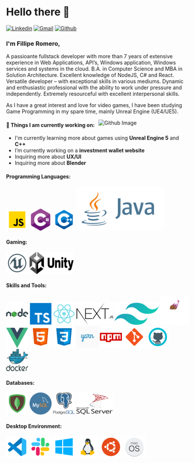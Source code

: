 # Hello there 👋
[![Linkedin](https://img.shields.io/badge/-LinkedIn-blue?style=flat&logo=Linkedin&logoColor=white)](https://www.linkedin.com/in/filliperomero/)
[![Gmail](https://img.shields.io/badge/-Gmail-c14438?style=flat&logo=Gmail&logoColor=white)](mailto:fillipe.romero@gmail.com)
[![Github](https://img.shields.io/badge/-Github-000?style=flat&logo=Github&logoColor=white)](https://github.com/filliperomero)

### I'm Fillipe Romero,
A passioante fullstack developer with more than 7 years of extensive experience in Web Applications, API’s, Windows application, Windows services and systems in the cloud. B.A. in Computer Science and MBA in Solution Architecture. Excellent knowledge of NodeJS, C# and React. Versatile developer – with exceptional skills in various mediums. Dynamic and enthusiastic professional with the ability to work under pressure and independently. Extremely resourceful with excellent interpersonal skills.

As I have a great interest and love for video games, I have been studying Game Programming in my spare time, mainly Unreal Engine (UE4/UE5).

<img width="50%" align="right" alt="Github Image" src="https://raw.githubusercontent.com/onimur/.github/master/.resources/git-header.svg" />

#### 🌱 Things I am currently working on:
- I'm currently learning more about games using **Unreal Engine 5** and **C++**
- I’m currently working on a **investment wallet website**
- Inquiring more about **UX/UI**
- Inquiring more about **Blender**

<h4>Programming Languages:</h4>
<p align="left">
 <img style="margin: auto;" src="https://raw.githubusercontent.com/filliperomero/filliperomero/master/icons/js.png" alt=javascript width="60" height="60"/>
 <img style="margin: auto;" src="https://raw.githubusercontent.com/filliperomero/filliperomero/master/icons/csharp.svg" alt=csharp width="60" height="60"/>
 <img style="margin: auto;" src="https://raw.githubusercontent.com/filliperomero/filliperomero/master/icons/cplusplus.svg" alt=cplusplus width="60" height="60"/>
 <img style="margin: auto;" src="https://raw.githubusercontent.com/filliperomero/filliperomero/master/icons/java.svg" alt=java />
</p>

<h4>Gaming:</h4>
<p align="left">
 <img style="margin: auto;" src="https://raw.githubusercontent.com/filliperomero/filliperomero/master/icons/unrealEngine.svg" alt="unreal" width="60" height="60"/>
 <img style="margin: auto;" src="https://raw.githubusercontent.com/filliperomero/filliperomero/master/icons/unity.svg" alt="unity" width="120" height="60"/>
</p>

<h4>Skills and Tools:</h4>
<p align="left">
	<img style="margin: auto;" src="https://raw.githubusercontent.com/filliperomero/filliperomero/master/icons/node.png" alt=node width="60" height="60"/>
  <img style="margin: auto;" src="https://raw.githubusercontent.com/filliperomero/filliperomero/master/icons/ts.png" alt=ts width="60" height="60"/>
  <img style="margin: auto;" src="https://raw.githubusercontent.com/filliperomero/filliperomero/master/icons/react.png" alt=react width="60" height="60"/>
  <img style="margin: auto;" src="https://raw.githubusercontent.com/filliperomero/filliperomero/master/icons/nextjs.svg" alt=nextjs width="100" height="60"/>
  <img style="margin: auto;" src="https://raw.githubusercontent.com/filliperomero/filliperomero/master/icons/tailwindcss.svg" alt=tailwindcss width="120" height="60"/>
  <img style="margin: auto;" src="https://raw.githubusercontent.com/filliperomero/filliperomero/master/icons/styledcomponents.png" alt=styledcomponents width="80" height="80"/>
  <img style="margin: auto;" src="https://raw.githubusercontent.com/filliperomero/filliperomero/master/icons/vue.svg" alt=vue width="60" height="55"/>
  <img style="margin: auto;" src="https://raw.githubusercontent.com/filliperomero/filliperomero/master/icons/html5.png" alt=html5 width="60" height="60"/>
  <img style="margin: auto;" src="https://raw.githubusercontent.com/filliperomero/filliperomero/master/icons/css3.png" alt=css3 width="60" height="60"/>
  <img style="margin: auto;" src="https://raw.githubusercontent.com/filliperomero/filliperomero/master/icons/yarn.png" alt=yarn width="60" height="60"/>
  <img style="margin: auto;" src="https://raw.githubusercontent.com/filliperomero/filliperomero/master/icons/npm.png" alt=npm width="60" height="60"/>
  <img style="margin: auto;" src="https://raw.githubusercontent.com/filliperomero/filliperomero/master/icons/git.png" alt=git width="60" height="60"/>
  <img style="margin: auto;" src="https://raw.githubusercontent.com/filliperomero/filliperomero/master/icons/github.png" alt=github width="60" height="60"/>
  <img style="margin: auto;" src="https://raw.githubusercontent.com/filliperomero/filliperomero/master/icons/docker.svg" alt=github width="60" height="60"/>
</p>

<h4>Databases:</h4>
<p align="left">
	<img style="margin: auto;" src="https://raw.githubusercontent.com/filliperomero/filliperomero/master/icons/mongo.png" alt=mongodb width="60" height="60"/>
  <img style="margin: auto;" src="https://raw.githubusercontent.com/filliperomero/filliperomero/master/icons/mysql.png" alt=mysql width="60" height="60"/>
  <img style="margin: auto;" src="https://raw.githubusercontent.com/filliperomero/filliperomero/master/icons/psql.png" alt=psql width="60" height="60"/>
  <img style="margin: auto;" src="https://raw.githubusercontent.com/filliperomero/filliperomero/master/icons/sql.svg" alt=sql width="100" height="60"/>
</p>

<h4>Desktop Environment:</h4>
<p align="left">
	<img style="margin: auto;" src="https://raw.githubusercontent.com/filliperomero/filliperomero/master/icons/vsc.png" alt=vscode width="60" height="60"/>
  <img style="margin: auto;" src="https://raw.githubusercontent.com/filliperomero/filliperomero/master/icons/slack.png" alt=slack width="60" height="60"/>
  <img style="margin: auto;" src="https://raw.githubusercontent.com/filliperomero/filliperomero/master/icons/win10.png" alt=windows10 width="60" height="60"/>
  <img style="margin: auto;" src="https://raw.githubusercontent.com/filliperomero/filliperomero/master/icons/linux.png" alt=linux width="60" height="60"/>
  <img style="margin: auto;" src="https://raw.githubusercontent.com/filliperomero/filliperomero/master/icons/ubuntu.png" alt=ubuntu width="60" height="60"/>
  <img style="margin: auto;" src="https://raw.githubusercontent.com/filliperomero/filliperomero/master/icons/macos.png" alt=macos width="60" height="60"/>
</p>
